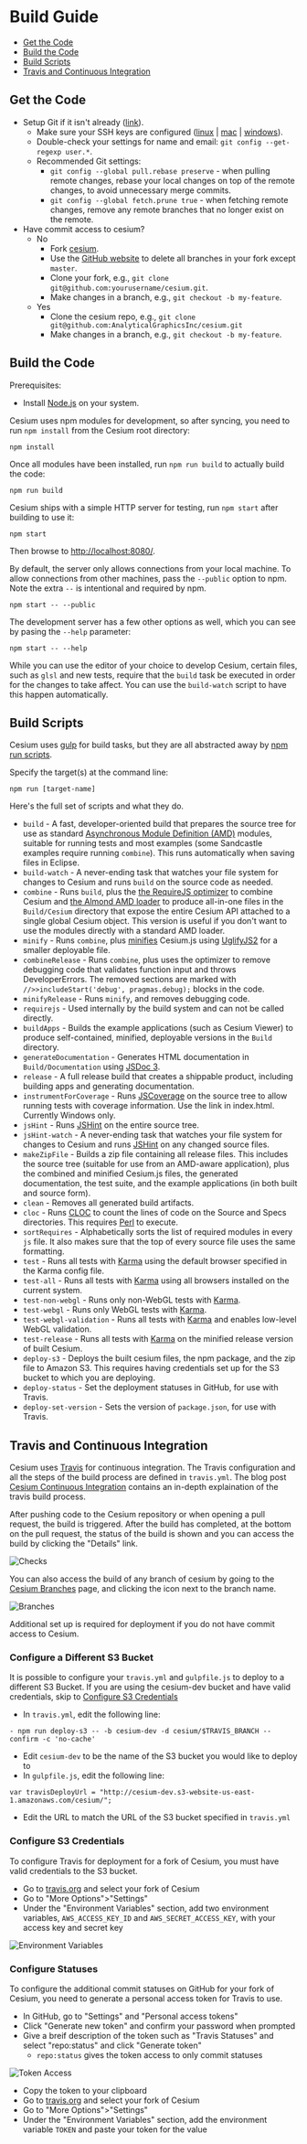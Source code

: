# Build Guide

* [Get the Code](#get-the-code)
* [Build the Code](#build-the-code)
* [Build Scripts](#build-scripts)
* [Travis and Continuous Integration](#travis-and-continuous-integration)

## Get the Code

* Setup Git if it isn't already ([link](https://help.github.com/articles/set-up-git/#platform-all)).
   * Make sure your SSH keys are configured ([linux](https://help.github.com/articles/generating-ssh-keys#platform-linux) | [mac](https://help.github.com/articles/generating-ssh-keys#platform-mac) | [windows](https://help.github.com/articles/generating-ssh-keys#platform-windows)).
   * Double-check your settings for name and email: `git config --get-regexp user.*`.
   * Recommended Git settings:
      * `git config --global pull.rebase preserve` - when pulling remote changes, rebase your local changes on top of the remote changes, to avoid unnecessary merge commits.
      * `git config --global fetch.prune true` - when fetching remote changes, remove any remote branches that no longer exist on the remote.
* Have commit access to cesium?
   * No
      * Fork [cesium](https://github.com/AnalyticalGraphicsInc/cesium).
      * Use the [GitHub website](https://github.com/AnalyticalGraphicsInc/cesium/branches/all) to delete all branches in your fork except `master`.
      * Clone your fork, e.g., `git clone git@github.com:yourusername/cesium.git`.
      * Make changes in a branch, e.g., `git checkout -b my-feature`.
   * Yes
      * Clone the cesium repo, e.g., `git clone git@github.com:AnalyticalGraphicsInc/cesium.git`
      * Make changes in a branch, e.g., `git checkout -b my-feature`.

## Build the Code

Prerequisites:
 * Install [Node.js](http://nodejs.org/) on your system.

Cesium uses npm modules for development, so after syncing, you need to run `npm install` from the Cesium root directory:

```
npm install
```

Once all modules have been installed, run `npm run build` to actually build the code:

```
npm run build
```

Cesium ships with a simple HTTP server for testing, run `npm start` after building to use it:

```
npm start
```

Then browse to [http://localhost:8080/](http://localhost:8080/).

By default, the server only allows connections from your local machine.  To allow connections from other machines, pass
the `--public` option to npm. Note the extra `--` is intentional and required by npm.

```
npm start -- --public
```

The development server has a few other options as well, which you can see by pasing the `--help` parameter:

```
npm start -- --help
```

While you can use the editor of your choice to develop Cesium, certain files, such as `glsl` and new tests, require that
the `build` task be executed in order for the changes to take affect.  You can use the `build-watch` script to have this
happen automatically.

## Build Scripts

Cesium uses [gulp](http://gulpjs.com/) for build tasks, but they are all abstracted away by [npm run scripts](https://docs.npmjs.com/cli/run-script).

Specify the target(s) at the command line:

```
npm run [target-name]
```

Here's the full set of scripts and what they do.
   * `build` - A fast, developer-oriented build that prepares the source tree for use as standard [Asynchronous Module Definition (AMD)](https://github.com/amdjs/amdjs-api/wiki/AMD) modules, suitable for running tests and most examples (some Sandcastle examples require running `combine`).  This runs automatically when saving files in Eclipse.
   * `build-watch` - A never-ending task that watches your file system for changes to Cesium and runs `build` on the source code as needed. 
   * `combine` - Runs `build`, plus the [the RequireJS optimizer](http://requirejs.org/docs/optimization.html) to combine Cesium and [the Almond AMD loader](http://requirejs.org/docs/faq-optimization.html#wrap) to produce all-in-one files in the `Build/Cesium` directory that expose the entire Cesium API attached to a single global Cesium object.  This version is useful if you don't want to use the modules directly with a standard AMD loader.
   * `minify` - Runs `combine`, plus [minifies](http://en.wikipedia.org/wiki/Minification_\(programming\)) Cesium.js using [UglifyJS2](https://github.com/mishoo/UglifyJS2) for a smaller deployable file.
   * `combineRelease` - Runs `combine`, plus uses the optimizer to remove debugging code that validates function input and throws DeveloperErrors.  The removed sections are marked with `//>>includeStart('debug', pragmas.debug);` blocks in the code.
   * `minifyRelease` - Runs `minify`, and removes debugging code.
   * `requirejs` - Used internally by the build system and can not be called directly.
   * `buildApps` - Builds the example applications (such as Cesium Viewer) to produce self-contained, minified, deployable versions in the `Build` directory.
   * `generateDocumentation` - Generates HTML documentation in `Build/Documentation` using [JSDoc 3](https://github.com/jsdoc3/jsdoc).
   * `release` - A full release build that creates a shippable product, including building apps and generating documentation.
   * `instrumentForCoverage` - Runs [JSCoverage](http://siliconforks.com/jscoverage/) on the source tree to allow running tests with coverage information.  Use the link in index.html.  Currently Windows only.
   * `jsHint` - Runs [JSHint](http://www.jshint.com/) on the entire source tree.
   * `jsHint-watch` - A never-ending task that watches your file system for changes to Cesium and runs [JSHint](http://www.jshint.com/) on any changed source files.  
   * `makeZipFile` - Builds a zip file containing all release files.  This includes the source tree (suitable for use from an AMD-aware application), plus the combined and minified Cesium.js files, the generated documentation, the test suite, and the example applications (in both built and source form).
   * `clean` - Removes all generated build artifacts.
   * `cloc` - Runs [CLOC](https://github.com/AlDanial/cloc) to count the lines of code on the Source and Specs directories.  This requires [Perl](http://www.perl.org/) to execute.
   * `sortRequires` - Alphabetically sorts the list of required modules in every `js` file.  It also makes sure that the top of every source file uses the same formatting.
   * `test` - Runs all tests with [Karma](http://karma-runner.github.io/0.13/index.html) using the default browser specified in the Karma config file.
   * `test-all` - Runs all tests with [Karma](http://karma-runner.github.io/0.13/index.html) using all browsers installed on the current system.
   * `test-non-webgl` - Runs only non-WebGL tests with [Karma](http://karma-runner.github.io/0.13/index.html).
   * `test-webgl` - Runs only WebGL tests with [Karma](http://karma-runner.github.io/0.13/index.html).
   * `test-webgl-validation` - Runs all tests with [Karma](http://karma-runner.github.io/0.13/index.html) and enables low-level WebGL validation.
   * `test-release` - Runs all tests with [Karma](http://karma-runner.github.io/0.13/index.html) on the minified release version of built Cesium.
   * `deploy-s3` - Deploys the built cesium files, the npm package, and the zip file to Amazon S3. This requires having credentials set up for the S3 bucket to which you are deploying.
   * `deploy-status` - Set the deployment statuses in GitHub, for use with Travis.
   * `deploy-set-version` - Sets the version of `package.json`, for use with Travis.

## Travis and Continuous Integration

Cesium uses [Travis](https://travis-ci.org/) for continuous integration. The Travis configuration and all the steps of the build process are defined in `travis.yml`. The blog post [Cesium Continuous Integration](http://cesiumjs.org/2016/04/07/Cesium-Continuous-Integration/) contains an in-depth explaination of the travis build process.

After pushing code to the Cesium repository or when opening a pull request, the build is triggered. After the build has completed, at the bottom on the pull request, the status of the build is shown and you can access the build by clicking the "Details" link.

![Checks](checks_failed.jpg)

You can also access the build of any branch of cesium by going to the [Cesium Branches](https://github.com/AnalyticalGraphicsInc/cesium/branches/all) page, and clicking the icon next to the branch name.

![Branches](branches.png)

Additional set up is required for deployment if you do not have commit access to Cesium.

### Configure a Different S3 Bucket

It is possible to configure your `travis.yml` and `gulpfile.js` to deploy to a different S3 Bucket. If you are using the cesium-dev bucket and have valid credentials, skip to [Configure S3 Credentials](#configure-s3-credentials)

* In `travis.yml`, edit the following line:

```
- npm run deploy-s3 -- -b cesium-dev -d cesium/$TRAVIS_BRANCH --confirm -c 'no-cache'
```

* Edit `cesium-dev` to be the name of the S3 bucket you would like to deploy to
* In `gulpfile.js`, edit the following line:

```
var travisDeployUrl = "http://cesium-dev.s3-website-us-east-1.amazonaws.com/cesium/";
```

* Edit the URL to match the URL of the S3 bucket specified in `travis.yml`

### Configure S3 Credentials

To configure Travis for deployment for a fork of Cesium, you must have valid credentials to the S3 bucket.

* Go to [travis.org](https://travis-ci.org/) and select your fork of Cesium
* Go to "More Options">"Settings"
* Under the "Environment Variables" section, add two environment variables, `AWS_ACCESS_KEY_ID` and `AWS_SECRET_ACCESS_KEY`, with your access key and secret key

![Environment Variables](environment.jpg)

### Configure Statuses

To configure the additional commit statuses on GitHub for your fork of Cesium, you need to generate a personal access token for Travis to use.

* In GitHub, go to "Settings" and "Personal access tokens"
* Click "Generate new token" and confirm your password when prompted
* Give a breif description of the token such as "Travis Statuses" and select "repo:status" and click "Generate token"
   * `repo:status` gives the token access to only commit statuses

![Token Access](token.jpg)

* Copy the token to your clipboard
* Go to [travis.org](https://travis-ci.org/) and select your fork of Cesium
* Go to "More Options">"Settings"
* Under the "Environment Variables" section, add the environment variable `TOKEN` and paste your token for the value